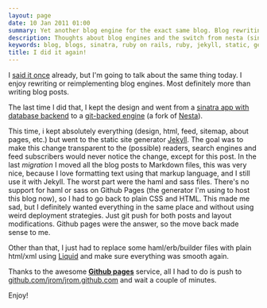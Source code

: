 ```yaml
---
layout: page
date: 10 Jan 2011 01:00
summary: Yet another blog engine for the exact same blog. Blog rewriting is definitely funny.
description: Thoughts about blog engines and the switch from nesta (sinatra blog engine) to Jekyll (the engine behind github pages)
keywords: blog, blogs, sinatra, ruby on rails, ruby, jekyll, static, generator, github
title: I did it again!
---
```


I [said it once](/i-like-coding-blogs) already, but I'm going to talk
about the same thing today. I enjoy rewriting or reimplementing blog
engines. Most definitely more than writing blog posts.

The last time I did that, I kept the design and went from a [sinatra app
with database backend](https://github.com/jrom/jromrb) to a [git-backed
engine](https://github.com/jrom/jrom.net) (a fork of
[Nesta](http://effectif.com/nesta)).

This time, i kept absolutely everything (design, html, feed, sitemap,
about pages, etc.) but went to the static site generator
[Jekyll](https://github.com/mojombo/jekyll). The goal was to make this
change transparent to the (possible) readers, search engines and feed
subscribers would never notice the change, except for this post. In the
last *migration* I moved all the blog posts to Markdown files, this was
very nice, because I love formatting text using that markup language,
and I still use it with Jekyll. The worst part were the haml and sass
files. There's no support for haml or sass on Github Pages (the
generator I'm using to host this blog now), so I had to go back to plain
CSS and HTML. This made me sad, but I definitely wanted everything in
the same place and without using weird deployment strategies. Just git
push for both posts and layout modifications. Github pages were the
answer, so the move back made sense to me.

Other than that, I just had to replace some haml/erb/builder files with
plain html/xml using [Liquid](http://www.liquidmarkup.org/) and make
sure everything was smooth again.

Thanks to the awesome [**Github pages**](http://pages.github.com/)
service, all I had to do is push to
[github.com/jrom/jrom.github.com](https://github.com/jrom/jrom.github.com)
and wait a couple of minutes.

Enjoy!
